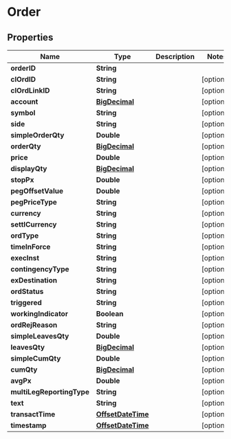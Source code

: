 
# Order

## Properties
Name | Type | Description | Notes
------------ | ------------- | ------------- | -------------
**orderID** | **String** |  | 
**clOrdID** | **String** |  |  [optional]
**clOrdLinkID** | **String** |  |  [optional]
**account** | [**BigDecimal**](BigDecimal.md) |  |  [optional]
**symbol** | **String** |  |  [optional]
**side** | **String** |  |  [optional]
**simpleOrderQty** | **Double** |  |  [optional]
**orderQty** | [**BigDecimal**](BigDecimal.md) |  |  [optional]
**price** | **Double** |  |  [optional]
**displayQty** | [**BigDecimal**](BigDecimal.md) |  |  [optional]
**stopPx** | **Double** |  |  [optional]
**pegOffsetValue** | **Double** |  |  [optional]
**pegPriceType** | **String** |  |  [optional]
**currency** | **String** |  |  [optional]
**settlCurrency** | **String** |  |  [optional]
**ordType** | **String** |  |  [optional]
**timeInForce** | **String** |  |  [optional]
**execInst** | **String** |  |  [optional]
**contingencyType** | **String** |  |  [optional]
**exDestination** | **String** |  |  [optional]
**ordStatus** | **String** |  |  [optional]
**triggered** | **String** |  |  [optional]
**workingIndicator** | **Boolean** |  |  [optional]
**ordRejReason** | **String** |  |  [optional]
**simpleLeavesQty** | **Double** |  |  [optional]
**leavesQty** | [**BigDecimal**](BigDecimal.md) |  |  [optional]
**simpleCumQty** | **Double** |  |  [optional]
**cumQty** | [**BigDecimal**](BigDecimal.md) |  |  [optional]
**avgPx** | **Double** |  |  [optional]
**multiLegReportingType** | **String** |  |  [optional]
**text** | **String** |  |  [optional]
**transactTime** | [**OffsetDateTime**](OffsetDateTime.md) |  |  [optional]
**timestamp** | [**OffsetDateTime**](OffsetDateTime.md) |  |  [optional]



